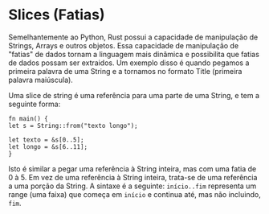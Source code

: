 # **Slices (Fatias)**

Semelhantemente ao Python, Rust possui a capacidade de manipulação de Strings, Arrays e outros objetos. Essa capacidade de manipulação de "fatias" de dados tornam a linguagem mais dinâmica e possibilita que fatias de dados possam ser extraidos. Um exemplo disso é quando pegamos a primeira palavra de uma String e a tornamos no formato Title (primeira palavra maiúscula).

Uma slice de string é uma referência para uma parte de uma String, e tem a seguinte forma:

```
fn main() {
let s = String::from("texto longo");

let texto = &s[0..5];
let longo = &s[6..11];
}
```

Isto é similar a pegar uma referência à String inteira, mas com uma fatia de 0 à 5. Em vez de uma referência à String inteira, trata-se de uma referência a uma porção da String. A sintaxe é a seguinte: ``início..fim`` representa um range (uma faixa) que começa em ``início`` e continua até, mas não incluindo, ``fim``.

